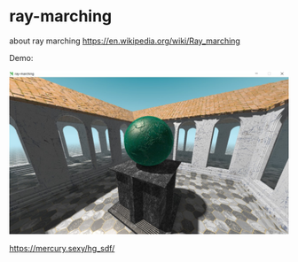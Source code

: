 # ray-marching

about ray marching https://en.wikipedia.org/wiki/Ray_marching

Demo:

![demo](readme/screenshot.jpg)

https://mercury.sexy/hg_sdf/
